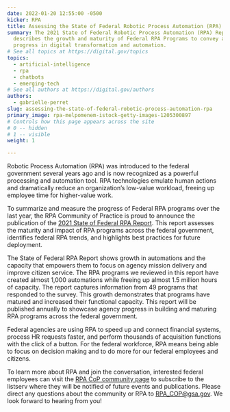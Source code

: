```yaml
---
date: 2022-01-20 12:55:00 -0500
kicker: RPA
title: Assessing the State of Federal Robotic Process Automation (RPA)
summary: The 2021 State of Federal Robotic Process Automation (RPA) Report
  describes the growth and maturity of Federal RPA Programs to convey agency
  progress in digital transformation and automation.
# See all topics at https://digital.gov/topics
topics:
  - artificial-intelligence
  - rpa
  - chatbots
  - emerging-tech
# See all authors at https://digital.gov/authors
authors:
  - gabrielle-perret
slug: assessing-the-state-of-federal-robotic-process-automation-rpa
primary_image: rpa-melpomenem-istock-getty-images-1205300897
# Controls how this page appears across the site
# 0 -- hidden
# 1 -- visible
weight: 1

---
```


Robotic Process Automation (RPA) was introduced to the federal government several years ago and is now recognized as a powerful processing and automation tool. RPA technologies emulate human actions and dramatically reduce an organization’s low-value workload, freeing up employee time for higher-value work.

To summarize and measure the progress of Federal RPA programs over the last year, the RPA Community of Practice is proud to announce the publication of the [2021 State of Federal RPA Report](https://digital.gov/guides/rpa/state-of-federal-rpa/). This report assesses the maturity and impact of RPA programs across the federal government, identifies federal RPA trends, and highlights best practices for future deployment.

The State of Federal RPA Report shows growth in automations and the capacity that empowers them to focus on agency mission delivery and improve citizen service. The RPA programs we reviewed in this report have created almost 1,000 automations while freeing up almost 1.5 million hours of capacity. The report captures information from 49 programs that responded to the survey. This growth demonstrates that programs have matured and increased their functional capacity. This report will be published annually to showcase agency progress in building and maturing RPA programs across the federal government.

Federal agencies are using RPA to speed up and connect financial systems, process HR requests faster, and perform thousands of acquisition functions with the click of a button. For the federal workforce, RPA means being able to focus on decision making and to do more for our federal employees and citizens.

To learn more about RPA and join the conversation, interested federal employees can visit the [RPA CoP community page](https://digital.gov/communities/rpa/) to subscribe to the listserv where they will be notified of future events and publications. Please direct any questions about the community or RPA to RPA_COP@gsa.gov. We look forward to hearing from you!
